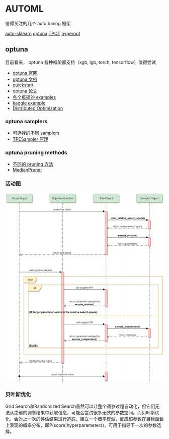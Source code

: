 # AUTOML

值得关注的几个 auto tuning 框架

[auto-sklearn](https://github.com/automl/auto-sklearn)
[optuna](https://github.com/optuna/optuna#integrations)
[TPOT](https://github.com/EpistasisLab/tpot)
[hyperopt](https://github.com/hyperopt/hyperopt)


## optuna

目前看来， optuna 各种框架都支持（xgb, lgb, torch, tensorflow）值得尝试

- [optuna 官网](https://optuna.org)
- [optuna 文档](https://optuna.readthedocs.io/en/stable/index.html)
- [quickstart](https://colab.research.google.com/github/optuna/optuna/blob/master/examples/quickstart.ipynb#scrollTo=NGfNPIQHxo7i)
- [optuna 论文](https://dl.acm.org/doi/pdf/10.1145/3292500.3330701)
- [各个框架的 examples](https://github.com/optuna/optuna#integrations)
- [kaggle example](https://www.kaggle.com/corochann/optuna-tutorial-for-hyperparameter-optimization)
- [Distributed Optimization](https://optuna.readthedocs.io/en/v2.2.0/tutorial/004_distributed.html)

### optuna samplers
- [可选择的不同 samplers](https://optuna.readthedocs.io/en/stable/tutorial/10_key_features/003_efficient_optimization_algorithms.html?highlight=Distributed%20Optimization#sampling-algorithms)
- [TPESampler 原理](https://optuna.readthedocs.io/en/stable/reference/generated/optuna.samplers.TPESampler.html#optuna-samplers-tpesampler)

### optuna pruning methods
- [不同的 pruning 方法](https://optuna.readthedocs.io/en/stable/tutorial/10_key_features/003_efficient_optimization_algorithms.html?highlight=Distributed%20Optimization#pruning-algorithms)
- [MedianPruner](https://optuna.readthedocs.io/en/stable/reference/generated/optuna.pruners.MedianPruner.html#optuna-pruners-medianpruner)

### 活动图
![20210116_170926_27](assets/20210116_170926_27.png)

### 贝叶斯优化

Grid Search和Randomized Search虽然可以让整个调参过程自动化，但它们无法从之前的调参结果中获取信息，可能会尝试很多无效的参数空间。而贝叶斯优化，会对上一次的评估结果进行追踪，建立一个概率模型，反应超参数在目标函数上表现的概率分布，即P(score|hyperparameters)，可用于指导下一次的参数选择。

